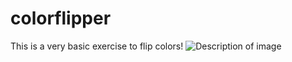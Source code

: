 # colorflipper
This is a very basic exercise to flip colors!
![Description of image](exercise%20image.png)

